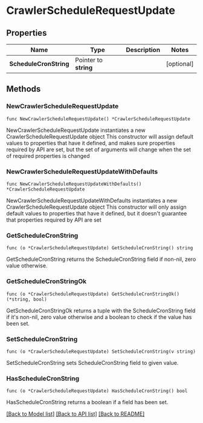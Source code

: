 # CrawlerScheduleRequestUpdate

## Properties

Name | Type | Description | Notes
------------ | ------------- | ------------- | -------------
**ScheduleCronString** | Pointer to **string** |  | [optional] 

## Methods

### NewCrawlerScheduleRequestUpdate

`func NewCrawlerScheduleRequestUpdate() *CrawlerScheduleRequestUpdate`

NewCrawlerScheduleRequestUpdate instantiates a new CrawlerScheduleRequestUpdate object
This constructor will assign default values to properties that have it defined,
and makes sure properties required by API are set, but the set of arguments
will change when the set of required properties is changed

### NewCrawlerScheduleRequestUpdateWithDefaults

`func NewCrawlerScheduleRequestUpdateWithDefaults() *CrawlerScheduleRequestUpdate`

NewCrawlerScheduleRequestUpdateWithDefaults instantiates a new CrawlerScheduleRequestUpdate object
This constructor will only assign default values to properties that have it defined,
but it doesn't guarantee that properties required by API are set

### GetScheduleCronString

`func (o *CrawlerScheduleRequestUpdate) GetScheduleCronString() string`

GetScheduleCronString returns the ScheduleCronString field if non-nil, zero value otherwise.

### GetScheduleCronStringOk

`func (o *CrawlerScheduleRequestUpdate) GetScheduleCronStringOk() (*string, bool)`

GetScheduleCronStringOk returns a tuple with the ScheduleCronString field if it's non-nil, zero value otherwise
and a boolean to check if the value has been set.

### SetScheduleCronString

`func (o *CrawlerScheduleRequestUpdate) SetScheduleCronString(v string)`

SetScheduleCronString sets ScheduleCronString field to given value.

### HasScheduleCronString

`func (o *CrawlerScheduleRequestUpdate) HasScheduleCronString() bool`

HasScheduleCronString returns a boolean if a field has been set.


[[Back to Model list]](../README.md#documentation-for-models) [[Back to API list]](../README.md#documentation-for-api-endpoints) [[Back to README]](../README.md)


